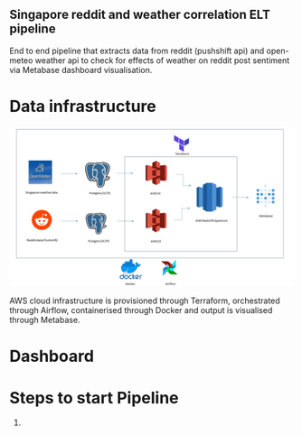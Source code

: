 ## Singapore reddit and weather correlation ELT pipeline

End to end pipeline that extracts data from reddit (pushshift api) and open-meteo weather api to check for effects of weather on reddit post sentiment via Metabase 
dashboard visualisation.



# Data infrastructure
![DE Infra](/assets/images/data_proj_flowchart.jpg)

AWS cloud infrastructure is provisioned through Terraform, orchestrated through Airflow, containerised through Docker and output is visualised through Metabase.

# Dashboard


# Steps to start Pipeline

1. 